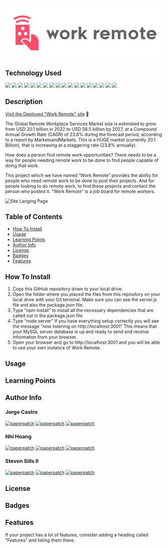 
![Site Langing Page](./public/images/work-remote-logo.png)

## Technology Used 
<p float="left">
  <img src="https://img.shields.io/badge/HTML5-E34F26?style=for-the-badge&logo=html5&logoColor=white">
  <img src="https://img.shields.io/badge/CSS3-1572B6?style=for-the-badge&logo=css3&logoColor=white">
<img src="https://img.shields.io/badge/JavaScript-323330?style=for-the-badge&logo=javascript&logoColor=F7DF1E">
<img src="https://img.shields.io/badge/json-5E5C5C?style=for-the-badge&logo=json&logoColor=white">
<img src="https://img.shields.io/badge/Node%20js-339933?style=for-the-badge&logo=nodedotjs&logoColor=white">
<img src="https://img.shields.io/badge/Bootstrap-563D7C?style=for-the-badge&logo=bootstrap&logoColor=white">
<img src="https://img.shields.io/badge/Handlebars%20js-f0772b?style=for-the-badge&logo=handlebarsdotjs&logoColor=black">
<img src="https://img.shields.io/badge/MySQL-005C84?style=for-the-badge&logo=mysql&logoColor=white">
<img src="https://img.shields.io/badge/Sequelize-52B0E7?style=for-the-badge&logo=Sequelize&logoColor=white">
<img src="https://img.shields.io/badge/npm-CB3837?style=for-the-badge&logo=npm&logoColor=white">
<img src="https://img.shields.io/badge/prettier-1A2C34?style=for-the-badge&logo=prettier&logoColor=F7BA3Eh">
<img src="https://img.shields.io/badge/Canva-%2300C4CC.svg?&style=for-the-badge&logo=Canva&logoColor=white">
<img src="https://img.shields.io/badge/Insomnia-5849be?style=for-the-badge&logo=Insomnia&logoColor=white">
<img src="https://img.shields.io/badge/Slack-4A154B?style=for-the-badge&logo=slack&logoColor=white">
<img src="https://img.shields.io/badge/GIT-E44C30?style=for-the-badge&logo=git&logoColor=white">
<img src="https://img.shields.io/badge/VSCode-0078D4?style=for-the-badge&logo=visual%20studio%20code&logoColor=white">
 <img src="https://img.shields.io/badge/Heroku-430098?style=for-the-badge&logo=heroku&logoColor=white">
<img src="https://img.shields.io/badge/GitHub-100000?style=for-the-badge&logo=github&logoColor=white">
 
</p>

## Description 

[Visit the Deployed "Work Remote" site](https://youtu.be/BFyeuLhjcPY) 👀


The Global Remote Workplace Services Market size is estimated to grow from USD 20.1 billion in 2022 to USD 58.5 billion by 2027, at a Compound Annual Growth Rate (CAGR) of 23.8% during the forecast period, according to a report by MarketsandMarkets.  This is a HUGE market (currently 20.1 Billion),  that is increasing at a staggering rate (23.8% annually).  

How does a person find remote work opportunities? There needs to be a way for people needing remote work to be done to find people capable of doing that work. 

This project which we have named “Work Remote” provides the ability for people who need remote work to be done to post their projects.  And for people looking to do remote work, to find those projects and contact the person who posted it. "Work Remote" is a job board for remote workers.


![Site Langing Page](./site.gif)


## Table of Contents 


* [How To Install](#how-to-install)
* [Usage](#usage)
* [Learning Points](#learning-points)
* [Author Info](#author-info)
* [License](#license)
* [Badges](#badges)
* [Features](#features)

## How To Install

1. Copy this GitHub repository down to your local drive. 
2. Open the folder where you placed the files from this repository on your local drive with your Git terminal. Make sure you can see the server.js file and also the package.json file.
3. Type “npm install” to install all the necessary dependencies that are called out in the package.json file.
4. Type “node server” If you have everything setup correctly you will see the message “now listening on http://localhost:3001” This means that your MySQL server database is up and ready to send and receive information from your browser.
5. Open your browser and go to http://localhost:3001 and you will be able to use your own instance of Work Remote.

## Usage

## Learning Points 

## Author Info

### Jorge Castro

<a href="mailto: jorgecastro619@gmail.com" target="_blank"><img align="center" src="https://img.shields.io/badge/Gmail-D14836?style=for-the-badge&logo=gmail&logoColor=white" alt="paperpatch"/></a>
<a href="https://www.linkedin.com/in/jorge-castro-2a9545177/" target="_blank"><img align="center" src="https://img.shields.io/badge/LinkedIn-0077B5?style=for-the-badge&logo=linkedin&logoColor=white" alt="paperpatch"/></a>
<a href="https://github.com/Jacastro619" target="_blank"><img align="center" src="https://img.shields.io/badge/GitHub-100000?style=for-the-badge&logo=github&logoColor=white" alt="paperpatch"/></a>

### Nhi Hoang

<a href="mailto: evie.h0325@gmail.com" target="_blank"><img align="center" src="https://img.shields.io/badge/Gmail-D14836?style=for-the-badge&logo=gmail&logoColor=white" alt="paperpatch"/></a>
<a href="https://www.linkedin.com/in/ynhihoang/" target="_blank"><img align="center" src="https://img.shields.io/badge/LinkedIn-0077B5?style=for-the-badge&logo=linkedin&logoColor=white" alt="paperpatch"/></a>
<a href="https://github.com/eviehoang" target="_blank"><img align="center" src="https://img.shields.io/badge/GitHub-100000?style=for-the-badge&logo=github&logoColor=white" alt="paperpatch"/></a>

### Steven Sills II

<a href="mailto: stevensills2@gmail.com" target="_blank"><img align="center" src="https://img.shields.io/badge/Gmail-D14836?style=for-the-badge&logo=gmail&logoColor=white" alt="paperpatch"/></a>
<a href="https://www.linkedin.com/in/steven-sills-ii-90781b53/" target="_blank"><img align="center" src="https://img.shields.io/badge/LinkedIn-0077B5?style=for-the-badge&logo=linkedin&logoColor=white" alt="paperpatch"/></a>
<a href="https://apixa25.github.io/steven-sills-portfolio/" target="_blank"><img align="center" src="https://img.shields.io/badge/GitHub-100000?style=for-the-badge&logo=github&logoColor=white" alt="paperpatch"/></a>


## License

## Badges



## Features

If your project has a lot of features, consider adding a heading called "Features" and listing them there.
